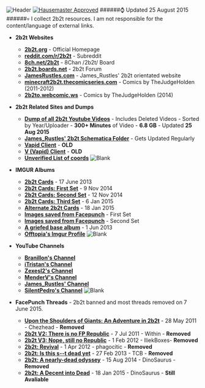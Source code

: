 ![Header](http://i.imgur.com/maoNqc2.png)
[![Hausemaster Approved](https://img.shields.io/badge/Hausemaster%20Approved-100%-61d8e3.svg)](#)
######:watch: Updated 25 August 2015
######:skull: I collect 2b2t resources. I am not responsible for the content/language of external links.
- **2b2t Websites**

  - **<a href="http://www.2b2t.org" target="_blank">2b2t.org</a>** - Official Homepage
  - **<a href="http://www.reddit.com/r/2b2t" target="_blank">reddit.com/r/2b2t</a>** - Subreddit
  - **<a href="http://8ch.net/2b2t" target="_blank">8ch.net/2b2t</a>** - 8Chan /2b2t/ Board
  - **<a href="http://2b2t.boards.net" target="_blank">2b2t.boards.net</a>** - 2b2t Forum
  - **<a href="http://jamesrustles.com" target="_blank">JamesRustles.com</a>** - James_Rustles' 2b2t orientated website
  - **<a href="http://minecraft2b2t.thecomicseries.com" target="_blank">minecraft2b2t.thecomicseries.com</a>** - Comics by TheJudgeHolden (2011-2012)
  - **<a href="http://2b2to.webcomic.ws" target="_blank">2b2to.webcomic.ws</a>** - Comics by TheJudgeHolden (2014)
- **2b2t Related Sites and Dumps**
  - **<a href="https://mega.nz/#F!n50RBKDR!H7tnjBwhFyQyviTZ8zXEQQ" target="_blank">Dump of all 2b2t Youtube Videos</a>** - Includes Deleted Videos - Sorted by Year/Uploader - **300+ Minutes** of Video - **6.8 GB** - Updated **25 Aug 2015**
  - **<a href="https://mega.co.nz/#F!uhVQkRCT!1p3Im4Re1OEVo95uadl_1w" target="_blank">James_Rustles' 2b2t Schematica Folder</a>** - Gets Updated Regularly
  - **<a href="https://github.com/spacerocket/vapid" target="_blank">Vapid Client</a>** - **OLD**
  - **<a href="https://github.com/italiceyeball/v" target="_blank">V (Vapid) Client</a>** - **OLD**
  - **<a href="http://grothetr.no-ip.org/2b2tcoords.txt" target="_blank">Unverified List of coords</a>**
![Blank](https://upload.wikimedia.org/wikipedia/commons/c/c0/Blank.gif)

- **IMGUR Albums**
  - **<a href="http://imgur.com/a/LjTnS" target="_blank">2b2t Cards</a>** - 17 June 2013
  - **<a href="http://imgur.com/a/PqXwi" target="_blank">2b2t Cards: First Set</a>** - 9 Nov 2014
  - **<a href="http://imgur.com/a/jM7lQ" target="_blank">2b2t Cards: Second Set</a>** - 12 Nov 2014
  - **<a href="http://imgur.com/a/CMBkO" target="_blank">2b2t Cards: Third Set</a>** - 6 Jan 2015
  - **<a href="http://imgur.com/a/xeXuc" target="_blank">Alternate 2b2t Cards</a>** - 18 Jan 2015
  - **<a href="http://imgur.com/a/NtQl9" target="_blank">Images saved from Facepunch</a>** - First Set
  - **<a href="http://imgur.com/a/JRm7x" target="_blank">Images saved from Facepunch</a>** - Second Set
  - **<a href="http://imgur.com/a/t57rS" target="_blank">A griefed base album</a>** - 1 Jun 2013
  - **<a href="http://offtopia.imgur.com" target="_blank">Offtopia's Imgur Profile</a>**
![Blank](https://upload.wikimedia.org/wikipedia/commons/c/c0/Blank.gif)

- **YouTube Channels**
  - **<a href="https://www.youtube.com/user/BranillonMinecraft/videos" target="_blank">Branillon's Channel</a>**
  - **<a href="https://www.youtube.com/user/iTr1stan/videos" target="_blank">iTristan's Channel</a>**
  - **<a href="https://www.youtube.com/user/zexesl2/videos" target="_blank">Zexesl2's Channel</a>**
  - **<a href="https://www.youtube.com/user/MenderV/videos" target="_blank">MenderV's Channel</a>**
  - **<a href="https://www.youtube.com/channel/UCOtHKrOCF8-NziyrZStKg7A/videos" target="_blank">James_Rustles' Channel</a>**
  - **<a href="https://www.youtube.com/user/SonOfShoop/videos" target="_blank">SilentPedro's Channel</a>**
![Blank](https://upload.wikimedia.org/wikipedia/commons/c/c0/Blank.gif)

- **FacePunch Threads** - 2b2t banned and most threads removed on 7 June 2015.
  - **<a href="http://facepunch.com/showthread.php?t=1083343" target="_blank">Upon the Shoulders of Giants: An Adventure in 2b2t</a>** - 28 May 2011 - Chezhead - **Removed**
  - **<a href="http://facepunch.com/showthread.php?t=1105156" target="_blank">2b2t V2: There is no FP Republic</a>** - 7 Jul 2011 - Within - **Removed**
  - **<a href="http://facepunch.com/showthread.php?t=1160481" target="_blank">2b2t V3: Nope, still no Republic</a>** - 1 Feb 2012 - IliekBoxes-  **Removed**
  - **<a href="http://facepunch.com/showthread.php?t=1174308" target="_blank">2b2t: Revival</a>** - 1 Apr 2012 - phagocitic - **Removed**
  - **<a href="http://facepunch.com/showthread.php?t=1250221" target="_blank">2b2t: Is this s--t dead yet</a>** - 27 Feb 2013 - TCB - **Removed**
  - **<a href="http://facepunch.com/showthread.php?t=1418046" target="_blank">2b2t: A nearly-dead odyssey</a>** - 15 Aug 2014 - DinoSaurus - **Removed**
  - **<a href="http://facepunch.com/showthread.php?t=1447101" target="_blank">2b2t: A Decent into Dead</a>** - 18 Jan 2015 - DinoSaurus - **Still Avaliable**
